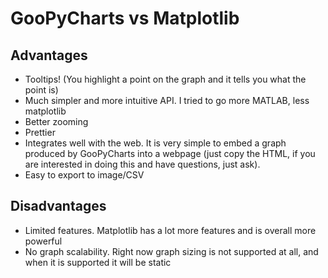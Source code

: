 # GooPyCharts vs Matplotlib

## Advantages
- Tooltips! (You highlight a point on the graph and it tells you what the point is)
- Much simpler and more intuitive API. I tried to go more MATLAB, less matplotlib
- Better zooming
- Prettier
- Integrates well with the web. It is very simple to embed a graph produced by GooPyCharts into a webpage (just copy the HTML, if you are interested in doing this and have questions, just ask).
- Easy to export to image/CSV

## Disadvantages
- Limited features. Matplotlib has a lot more features and is overall more powerful
- No graph scalability. Right now graph sizing is not supported at all, and when it is supported it will be static
